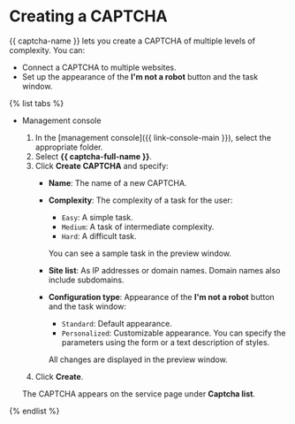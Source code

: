 # Creating a CAPTCHA

{{ captcha-name }} lets you create a CAPTCHA of multiple levels of complexity. You can:

* Connect a CAPTCHA to multiple websites.
* Set up the appearance of the **I'm not a robot** button and the task window.

{% list tabs %}

- Management console

   1. In the [management console]({{ link-console-main }}), select the appropriate folder.
   1. Select **{{ captcha-full-name }}**.
   1. Click **Create CAPTCHA** and specify:
      * **Name**: The name of a new CAPTCHA.
      * **Complexity**: The complexity of a task for the user:
         * `Easy`: A simple task.
         * `Medium`: A task of intermediate complexity.
         * `Hard`: A difficult task.

         You can see a sample task in the preview window.
      * **Site list**: As IP addresses or domain names. Domain names also include subdomains.
      * **Configuration type**: Appearance of the **I'm not a robot** button and the task window:
         * `Standard`: Default appearance.
         * `Personalized`: Customizable appearance. You can specify the parameters using the form or a text description of styles.

         All changes are displayed in the preview window.
   1. Click **Create**.

   The CAPTCHA appears on the service page under **Captcha list**.

{% endlist %}